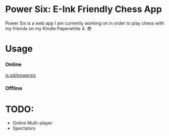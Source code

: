 # Power Six: E-Ink Friendly Chess App

Power Six is a web app I am currently working on in order to play chess with my friends on my Kindle Paperwhite 4. 😎

# Usage

### Online

[is.gd/powersix](https://is.gd/powersix)

### Offline

# TODO:

- Online Multi-player
- Spectators

